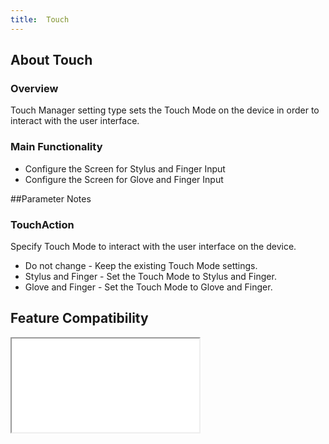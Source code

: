 ```yaml
---
title:  Touch
---
```


## About Touch

### Overview

Touch Manager setting type sets the Touch Mode on the device in order to interact with the user interface.

### Main Functionality

* Configure the Screen for Stylus and Finger Input
* Configure the Screen for Glove and Finger Input

##Parameter Notes
### TouchAction
Specify Touch Mode to interact with the user interface on the device.

* Do not change - Keep the existing Touch Mode settings.
* Stylus and Finger - Set the Touch Mode to Stylus and Finger.
* Glove and Finger - Set the Touch Mode to Glove and Finger.


## Feature Compatibility
<iframe src="compare.html#mx=4.3&csp=TouchMgr&os=All&embed=true"></iframe> 

